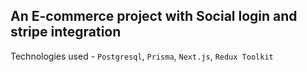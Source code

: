 ## An E-commerce project with Social login and stripe integration

Technologies used - `Postgresql`, `Prisma`, `Next.js`, `Redux Toolkit`
